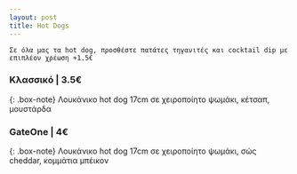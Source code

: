 ```yaml
---
layout: post
title: Hot Dogs
---
```


`Σε όλα μας τα hot dog, προσθέστε πατάτες τηγανιτές και cocktail dip με επιπλέον χρέωση +1.5€`

### Κλασσικό | 3.5€

{: .box-note}
Λουκάνικο hot dog 17cm σε χειροποίητο ψωμάκι, κέτσαπ, μουστάρδα

### GateOne | 4€

{: .box-note}
Λουκάνικο hot dog 17cm σε χειροποίητο ψωμάκι, σώς cheddar, κομμάτια μπέικον
